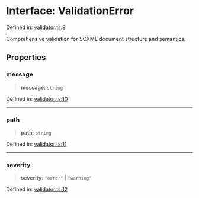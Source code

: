 # Interface: ValidationError

Defined in: [validator.ts:9](https://github.com/caweinshenker/scxml-js/blob/7dd2f3af253aee1431983d9212ae959f7d7083ba/src/validator.ts#L9)

Comprehensive validation for SCXML document structure and semantics.

## Properties

### message

> **message**: `string`

Defined in: [validator.ts:10](https://github.com/caweinshenker/scxml-js/blob/7dd2f3af253aee1431983d9212ae959f7d7083ba/src/validator.ts#L10)

***

### path

> **path**: `string`

Defined in: [validator.ts:11](https://github.com/caweinshenker/scxml-js/blob/7dd2f3af253aee1431983d9212ae959f7d7083ba/src/validator.ts#L11)

***

### severity

> **severity**: `"error"` \| `"warning"`

Defined in: [validator.ts:12](https://github.com/caweinshenker/scxml-js/blob/7dd2f3af253aee1431983d9212ae959f7d7083ba/src/validator.ts#L12)

